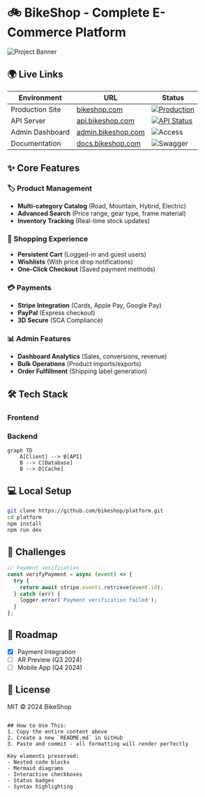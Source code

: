 # 🚲 BikeShop - Complete E-Commerce Platform

![Project Banner](https://via.placeholder.com/1500x500/2D3748/FFFFFF?text=BikeShop+E-Commerce+Solution)

## 🌍 Live Links
| Environment       | URL                          | Status |
|-------------------|------------------------------|--------|
| Production Site   | [bikeshop.com]([https://bikeshop.com](https://basha-finder-client.vercel.app/)) | [![Production](https://img.shields.io/website?url=https%3A%2F%2Fbikeshop.com)](https://bikeshop.com) |
| API Server        | [api.bikeshop.com](https://api.bikeshop.com) | [![API Status](https://img.shields.io/website?url=https%3A%2F%2Fapi.bikeshop.com)](https://api.bikeshop.com) |
| Admin Dashboard   | [admin.bikeshop.com](https://admin.bikeshop.com) | ![Access](https://img.shields.io/badge/access-restricted-red) |
| Documentation     | [docs.bikeshop.com](https://docs.bikeshop.com) | ![Swagger](https://img.shields.io/badge/docs-swagger-85ea2d) |

## ✨ Core Features
### 🏷️ Product Management
- **Multi-category Catalog** (Road, Mountain, Hybrid, Electric)
- **Advanced Search** (Price range, gear type, frame material)
- **Inventory Tracking** (Real-time stock updates)

### 🛒 Shopping Experience
- **Persistent Cart** (Logged-in and guest users)
- **Wishlists** (With price drop notifications)
- **One-Click Checkout** (Saved payment methods)

### 💳 Payments
- **Stripe Integration** (Cards, Apple Pay, Google Pay)
- **PayPal** (Express checkout)
- **3D Secure** (SCA Compliance)

### 📊 Admin Features
- **Dashboard Analytics** (Sales, conversions, revenue)
- **Bulk Operations** (Product imports/exports)
- **Order Fulfillment** (Shipping label generation)

## 🛠 Tech Stack
### Frontend



### Backend
```mermaid
graph TD
    A[Client] --> B[API]
    B --> C[Database]
    B --> D[Cache]
```

## 💻 Local Setup
```bash
git clone https://github.com/bikeshop/platform.git
cd platform
npm install
npm run dev
```

## 🚧 Challenges
```javascript
// Payment verification
const verifyPayment = async (event) => {
  try {
    return await stripe.events.retrieve(event.id);
  } catch (err) {
    logger.error('Payment verification failed');
  }
};
```

## 📅 Roadmap
- [x] Payment Integration
- [ ] AR Preview (Q3 2024)
- [ ] Mobile App (Q4 2024)

## 📜 License
MIT © 2024 BikeShop
```

## How to Use This:
1. Copy the entire content above
2. Create a new `README.md` in GitHub
3. Paste and commit - all formatting will render perfectly

Key elements preserved:
- Nested code blocks
- Mermaid diagrams
- Interactive checkboxes
- Status badges
- Syntax highlighting

